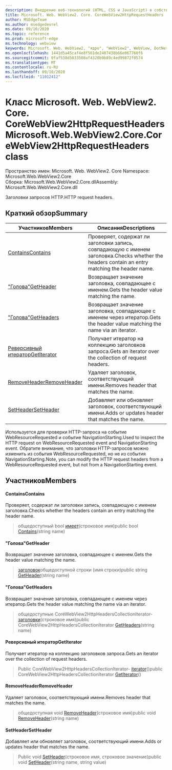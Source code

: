 ```yaml
---
description: Внедрение веб-технологий (HTML, CSS и JavaScript) в собственные приложения с помощью элемента управления Microsoft Edge WebView2
title: Microsoft. Web. WebView2. Core. CoreWebView2HttpRequestHeaders
author: MSEdgeTeam
ms.author: msedgedevrel
ms.date: 09/10/2020
ms.topic: reference
ms.prod: microsoft-edge
ms.technology: webview
keywords: Microsoft. Web. WebView2, "ядро", "WebView2", WebView, DotNet, WPF, WinForms, App, EDGE, CoreWebView2, CoreWebView2Controller, браузерный элемент управления, EDGE HTML, Microsoft. Web. WebView2
ms.openlocfilehash: 1441d5a45caf4e8f561de2487438b66e067760f6
ms.sourcegitcommit: 0faf538d5033508af4320b9b89c4ed99872f0574
ms.translationtype: MT
ms.contentlocale: ru-RU
ms.lasthandoff: 09/10/2020
ms.locfileid: "11012412"
---
```

# <span data-ttu-id="49b88-104">Класс Microsoft. Web. WebView2. Core. CoreWebView2HttpRequestHeaders</span><span class="sxs-lookup"><span data-stu-id="49b88-104">Microsoft.Web.WebView2.Core.CoreWebView2HttpRequestHeaders class</span></span> 

<span data-ttu-id="49b88-105">Пространство имен: Microsoft. Web. WebView2. Core </span><span class="sxs-lookup"><span data-stu-id="49b88-105">Namespace: Microsoft.Web.WebView2.Core</span></span>\
<span data-ttu-id="49b88-106">Сборка: Microsoft.Web.WebView2.Core.dll</span><span class="sxs-lookup"><span data-stu-id="49b88-106">Assembly: Microsoft.Web.WebView2.Core.dll</span></span>

<span data-ttu-id="49b88-107">Заголовки запросов HTTP.</span><span class="sxs-lookup"><span data-stu-id="49b88-107">HTTP request headers.</span></span>

## <span data-ttu-id="49b88-108">Краткий обзор</span><span class="sxs-lookup"><span data-stu-id="49b88-108">Summary</span></span>

 <span data-ttu-id="49b88-109">Участников</span><span class="sxs-lookup"><span data-stu-id="49b88-109">Members</span></span>                        | <span data-ttu-id="49b88-110">Описания</span><span class="sxs-lookup"><span data-stu-id="49b88-110">Descriptions</span></span>
--------------------------------|---------------------------------------------
[<span data-ttu-id="49b88-111">Contains</span><span class="sxs-lookup"><span data-stu-id="49b88-111">Contains</span></span>](#contains) | <span data-ttu-id="49b88-112">Проверяет, содержат ли заголовки запись, совпадающую с именем заголовка.</span><span class="sxs-lookup"><span data-stu-id="49b88-112">Checks whether the headers contain an entry matching the header name.</span></span>
[<span data-ttu-id="49b88-113">"Голова"</span><span class="sxs-lookup"><span data-stu-id="49b88-113">GetHeader</span></span>](#getheader) | <span data-ttu-id="49b88-114">Возвращает значение заголовка, совпадающее с именем.</span><span class="sxs-lookup"><span data-stu-id="49b88-114">Gets the header value matching the name.</span></span>
[<span data-ttu-id="49b88-115">"Голова"</span><span class="sxs-lookup"><span data-stu-id="49b88-115">GetHeaders</span></span>](#getheaders) | <span data-ttu-id="49b88-116">Возвращает значение заголовка, совпадающее с именем через итератор.</span><span class="sxs-lookup"><span data-stu-id="49b88-116">Gets the header value matching the name via an iterator.</span></span>
[<span data-ttu-id="49b88-117">Реверсивный итератор</span><span class="sxs-lookup"><span data-stu-id="49b88-117">GetIterator</span></span>](#getiterator) | <span data-ttu-id="49b88-118">Получает итератор на коллекцию заголовков запроса.</span><span class="sxs-lookup"><span data-stu-id="49b88-118">Gets an iterator over the collection of request headers.</span></span>
[<span data-ttu-id="49b88-119">RemoveHeader</span><span class="sxs-lookup"><span data-stu-id="49b88-119">RemoveHeader</span></span>](#removeheader) | <span data-ttu-id="49b88-120">Удаляет заголовок, соответствующий имени.</span><span class="sxs-lookup"><span data-stu-id="49b88-120">Removes header that matches the name.</span></span>
[<span data-ttu-id="49b88-121">SetHeader</span><span class="sxs-lookup"><span data-stu-id="49b88-121">SetHeader</span></span>](#setheader) | <span data-ttu-id="49b88-122">Добавляет или обновляет заголовок, соответствующий имени.</span><span class="sxs-lookup"><span data-stu-id="49b88-122">Adds or updates header that matches the name.</span></span>

<span data-ttu-id="49b88-123">Используется для проверки HTTP-запроса на событие WebResourceRequested и событие NavigationStarting.</span><span class="sxs-lookup"><span data-stu-id="49b88-123">Used to inspect the HTTP request on WebResourceRequested event and NavigationStarting event.</span></span> <span data-ttu-id="49b88-124">Обратите внимание, что заголовки HTTP-запросов можно изменить из события WebResourceRequested, но не из события NavigationStarting.</span><span class="sxs-lookup"><span data-stu-id="49b88-124">Note, you can modify the HTTP request headers from a WebResourceRequested event, but not from a NavigationStarting event.</span></span>

## <span data-ttu-id="49b88-125">Участников</span><span class="sxs-lookup"><span data-stu-id="49b88-125">Members</span></span>

#### <span data-ttu-id="49b88-126">Contains</span><span class="sxs-lookup"><span data-stu-id="49b88-126">Contains</span></span> 

<span data-ttu-id="49b88-127">Проверяет, содержат ли заголовки запись, совпадающую с именем заголовка.</span><span class="sxs-lookup"><span data-stu-id="49b88-127">Checks whether the headers contain an entry matching the header name.</span></span>

> <span data-ttu-id="49b88-128">общедоступный bool [имеет](#contains)(строковое имя)</span><span class="sxs-lookup"><span data-stu-id="49b88-128">public bool [Contains](#contains)(string name)</span></span>

#### <span data-ttu-id="49b88-129">"Голова"</span><span class="sxs-lookup"><span data-stu-id="49b88-129">GetHeader</span></span> 

<span data-ttu-id="49b88-130">Возвращает значение заголовка, совпадающее с именем.</span><span class="sxs-lookup"><span data-stu-id="49b88-130">Gets the header value matching the name.</span></span>

> <span data-ttu-id="49b88-131">[заголовок](#getheader)общедоступной строки (имя строки)</span><span class="sxs-lookup"><span data-stu-id="49b88-131">public string [GetHeader](#getheader)(string name)</span></span>

#### <span data-ttu-id="49b88-132">"Голова"</span><span class="sxs-lookup"><span data-stu-id="49b88-132">GetHeaders</span></span> 

<span data-ttu-id="49b88-133">Возвращает значение заголовка, совпадающее с именем через итератор.</span><span class="sxs-lookup"><span data-stu-id="49b88-133">Gets the header value matching the name via an iterator.</span></span>

> <span data-ttu-id="49b88-134">общедоступные CoreWebView2HttpHeadersCollectionIterator- [заголовки](#getheaders)(строковое имя)</span><span class="sxs-lookup"><span data-stu-id="49b88-134">public CoreWebView2HttpHeadersCollectionIterator [GetHeaders](#getheaders)(string name)</span></span>

#### <span data-ttu-id="49b88-135">Реверсивный итератор</span><span class="sxs-lookup"><span data-stu-id="49b88-135">GetIterator</span></span> 

<span data-ttu-id="49b88-136">Получает итератор на коллекцию заголовков запроса.</span><span class="sxs-lookup"><span data-stu-id="49b88-136">Gets an iterator over the collection of request headers.</span></span>

> <span data-ttu-id="49b88-137">Public CoreWebView2HttpHeadersCollectionIterator- [iterator](#getiterator)()</span><span class="sxs-lookup"><span data-stu-id="49b88-137">public CoreWebView2HttpHeadersCollectionIterator [GetIterator](#getiterator)()</span></span>

#### <span data-ttu-id="49b88-138">RemoveHeader</span><span class="sxs-lookup"><span data-stu-id="49b88-138">RemoveHeader</span></span> 

<span data-ttu-id="49b88-139">Удаляет заголовок, соответствующий имени.</span><span class="sxs-lookup"><span data-stu-id="49b88-139">Removes header that matches the name.</span></span>

> <span data-ttu-id="49b88-140">общедоступная void [RemoveHeader](#removeheader)(строковое имя)</span><span class="sxs-lookup"><span data-stu-id="49b88-140">public void [RemoveHeader](#removeheader)(string name)</span></span>

#### <span data-ttu-id="49b88-141">SetHeader</span><span class="sxs-lookup"><span data-stu-id="49b88-141">SetHeader</span></span> 

<span data-ttu-id="49b88-142">Добавляет или обновляет заголовок, соответствующий имени.</span><span class="sxs-lookup"><span data-stu-id="49b88-142">Adds or updates header that matches the name.</span></span>

> <span data-ttu-id="49b88-143">Public void [SetHeader](#setheader)(строковое имя, строковое значение)</span><span class="sxs-lookup"><span data-stu-id="49b88-143">public void [SetHeader](#setheader)(string name, string value)</span></span>

